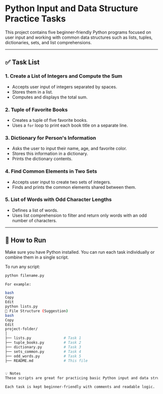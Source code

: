 # Python Input and Data Structure Practice Tasks

This project contains five beginner-friendly Python programs focused on user input and working with common data structures such as lists, tuples, dictionaries, sets, and list comprehensions.

---

## ✅ Task List

### 1. Create a List of Integers and Compute the Sum
- Accepts user input of integers separated by spaces.
- Stores them in a list.
- Computes and displays the total sum.

### 2. Tuple of Favorite Books
- Creates a tuple of five favorite books.
- Uses a `for` loop to print each book title on a separate line.

### 3. Dictionary for Person's Information
- Asks the user to input their name, age, and favorite color.
- Stores this information in a dictionary.
- Prints the dictionary contents.

### 4. Find Common Elements in Two Sets
- Accepts user input to create two sets of integers.
- Finds and prints the common elements shared between them.

### 5. List of Words with Odd Character Lengths
- Defines a list of words.
- Uses list comprehension to filter and return only words with an odd number of characters.

---

## 🚀 How to Run

Make sure you have Python installed. You can run each task individually or combine them in a single script.

To run any script:

```bash
python filename.py

For example:

bash
Copy
Edit
python lists.py
📁 File Structure (Suggestion)
bash
Copy
Edit
project-folder/
│
├── lists.py               # Task 1
├── tuple_books.py         # Task 2
├── dictionary.py          # Task 3
├── sets_common.py         # Task 4
├── odd_words.py           # Task 5
├── README.md              # This file


💡 Notes
These scripts are great for practicing basic Python input and data structures.

Each task is kept beginner-friendly with comments and readable logic.